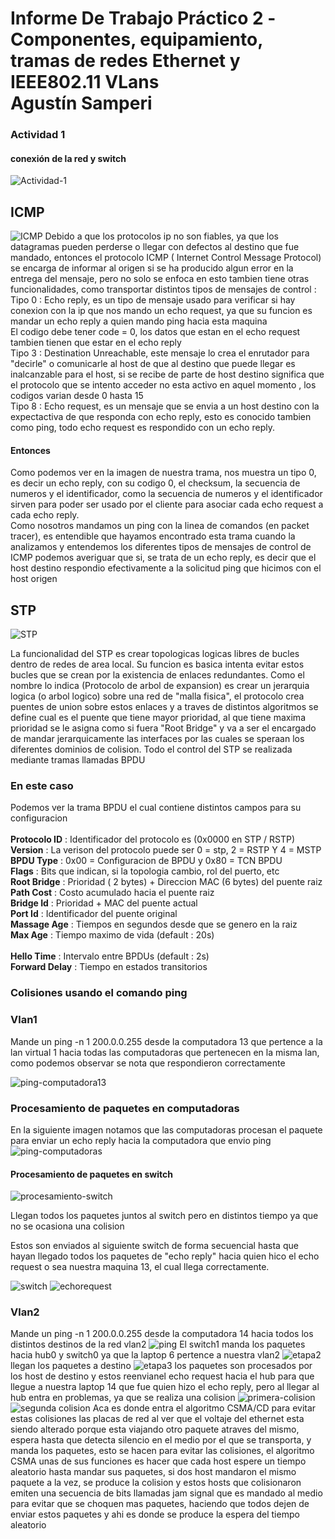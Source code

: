 # Informe De Trabajo Práctico 2 - <br> Componentes, equipamiento, tramas de redes Ethernet y IEEE802.11 VLans <br>Agustín Samperi 

### Actividad 1
#### conexión de la red y switch

![Actividad-1](./screenshot_20082025_172406.jpg)

## ICMP 

![ICMP](./screenshot_20082025_173721.jpg)
Debido a que los protocolos ip no son fiables, ya que los datagramas pueden perderse o llegar con defectos al destino que fue mandado, entonces el protocolo ICMP ( Internet Control Message Protocol) se encarga de informar al origen si se ha producido algun error en la entrega del mensaje, pero no solo se enfoca en esto tambien tiene otras funcionalidades, como transportar distintos tipos de mensajes de control : 
<br>Tipo 0 : Echo reply, es un tipo de mensaje usado para verificar si hay conexion con la ip que nos mando un echo request, ya que su funcion es mandar un echo reply a quien mando ping hacia esta maquina 
<br>El codigo debe tener code = 0, los datos que estan en el echo request tambien tienen que estar en el echo reply 
<br>Tipo 3 : Destination Unreachable, este mensaje lo crea el enrutador para "decirle" o comunicarle al host de que al destino que puede llegar es inalcanzable para el host, si se recibe de parte de host destino significa que el protocolo que se intento acceder no esta activo en aquel momento , los codigos varian desde 0 hasta 15 
<br>Tipo 8 : Echo request, es un mensaje que se envia a un host destino con la expectactiva de que responda con echo reply, esto es conocido tambien como ping, todo echo request es respondido con un echo reply. 

#### Entonces 
Como podemos ver en la imagen de nuestra trama, nos muestra un tipo 0, es decir un echo reply, con su codigo 0, el checksum, la secuencia de numeros y el identificador, como la secuencia de numeros y el identificador sirven para poder ser usado por el cliente para asociar cada echo request a cada echo reply. <br> 
Como nosotros mandamos un ping con la linea de comandos (en packet tracer), es entendible que hayamos encontrado esta trama cuando la analizamos y entendemos los diferentes tipos de mensajes de control de ICMP podemos averiguar que si, se trata de un echo reply, es decir que el host destino respondio efectivamente a la solicitud ping que hicimos con el host origen 
## STP
![STP](./screenshot_20082025_175147.jpg)


La funcionalidad del STP es crear topologicas logicas libres de bucles dentro de redes de area local. Su funcion es basica intenta evitar estos bucles que se crean por la existencia de enlaces redundantes. Como el nombre lo indica (Protocolo de arbol de expansion)  es crear un jerarquia logica (o arbol logico) sobre una red de "malla fisica", el protocolo crea puentes de union sobre estos enlaces y a traves de distintos algoritmos se define cual es el puente que tiene mayor prioridad, al que tiene maxima prioridad se le asigna como si fuera "Root Bridge" y va a ser el encargado de mandar jerarquicamente las interfaces por las cuales se speraan los diferentes dominios de colision. 
Todo el control del STP se realizada mediante tramas llamadas BPDU 
### En este caso 
Podemos ver la trama BPDU el cual contiene distintos campos para su configuracion <br> 
<br> **Protocolo ID** :  Identificador del protocolo es (0x0000 en STP / RSTP)
<br> **Version** : La verison del protocolo puede ser 0 = stp, 2 = RSTP Y 4 = MSTP 
<br> **BPDU Type** : 0x00 = Configuracion de BPDU y 0x80 = TCN BPDU 
<br> **Flags** : Bits que indican, si la topologia cambio, rol del puerto, etc 
<br> **Root Bridge** : Prioridad ( 2 bytes) + Direccion MAC (6 bytes) del puente raiz 
<br> **Path Cost** : Costo acumulado hacia el puente raiz 
<br> **Bridge Id** : Prioridad + MAC del puente actual 
<br> **Port Id**  : Identificador del puente original 
<br> **Massage Age** : Tiempos en segundos desde que se genero en la raiz 
<br> **Max Age** : Tiempo maximo de vida (default : 20s)  
<br> **Hello Time** : Intervalo entre BPDUs (default : 2s)
<br> **Forward Delay** : Tiempo en estados transitorios 

### Colisiones usando el comando ping 
### Vlan1 
Mande un ping -n 1 200.0.0.255 desde la computadora 13 que pertence a la lan virtual 1 hacia todas las computadoras que pertenecen en la misma lan, como podemos observar se nota que respondieron correctamente

![ping-computadora13](./ping-computadora13vlan1.jpg)
### Procesamiento de paquetes en computadoras 
En la siguiente imagen notamos que las computadoras procesan el paquete para enviar un echo reply hacia la computadora que envio ping 
![ping-computadoras](./ping-procesamiento.jpg)
#### Procesamiento de paquetes en switch 
![procesamiento-switch](./switch-procesamiento.jpg) 

Llegan todos los paquetes juntos al switch pero en distintos tiempo ya que no se ocasiona una colision 

Estos son enviados al siguiente switch de forma secuencial hasta que hayan llegado todos los paquetes de "echo reply" hacia quien hico el echo request o sea nuestra maquina 13, el cual llega correctamente.


![switch](./procesamiento-2switch.jpg)
![echorequest](./llegahacialehostorigen.jpg)

### Vlan2 
Mande un ping -n 1 200.0.0.255 desde la computadora 14 hacia todos los distintos destinos de la red vlan2 
![ping](./14-switch.jpg) 
El switch1 manda los paquetes hacia hub0 y switch0 ya que la laptop 6 pertence a nuestra vlan2 
![etapa2](./switch2-manda-hub-switch0.jpg)
llegan los paquetes a destino 
![etapa3](./llegan-los-paquetes-adestino.jpg)
los paquetes son procesados por los host de destino y estos reenvianel echo request hacia el hub para que llegue a nuestra laptop 14 que fue quien hizo el echo reply, pero al llegar al hub entra en problemas, ya que se realiza una colision
![primera-colision](./intenta-mandar-mensaje-ahub-colision.jpg)
![segunda colision](./entran-en-colision.jpg)
Aca es donde entra el algoritmo CSMA/CD para evitar estas colisiones las placas de red al ver que el voltaje del ethernet esta siendo alterado porque esta viajando otro paquete atraves del mismo, espera hasta que detecta silencio en el medio por el que se transporta, y manda los paquetes, esto se hacen para evitar las colisiones, el algoritmo CSMA unas de sus funciones es hacer que cada host espere un tiempo aleatorio hasta mandar sus paquetes, si dos host mandaron el mismo paquete a la vez, se produce la colision y estos hosts que colisionaron emiten una secuencia de bits llamadas jam signal que es mandado al medio para evitar que se choquen mas paquetes, haciendo que todos dejen de enviar estos paquetes y ahi es donde se produce la espera del tiempo aleatorio 
